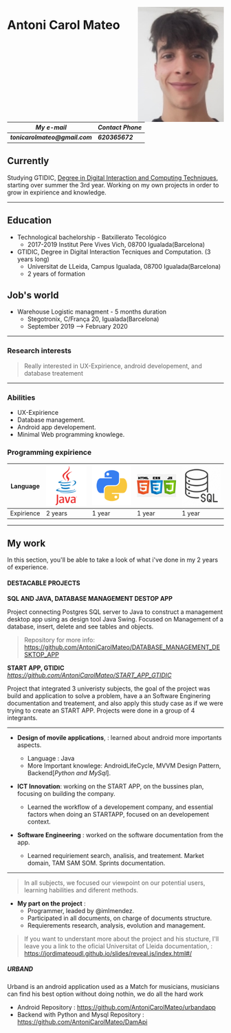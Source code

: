 
<img align= "right" src= "https://github.com/AntoniCarolMateo/CurriculumVitae/blob/master/img/fotocurri.jpg" width="200"> </img>
# Antoni Carol Mateo

<div id="contact">
  <h5 contact with me via: </h5>
  <table>
    <thead>
      <th> My e-mail </th>
      <th> Contact Phone </th>
    </thead>
      <td>tonicarolmateo@gmail.com </td>
      <td> 620365672 </td>
  </table>
</div>


## Currently

Studying GTIDIC, <a href="http://www.grauinteraccioicomputacio.udl.cat/en/index.html">Degree in Digital Interaction and Computing Techniques</a>, starting over summer the 3rd year.
Working on my own projects in order to grow in expirience and knowledge.


---
## Education
- Technological bachelorship - Batxillerato Tecológico
  - 2017-2019 Institut Pere Vives Vich, 08700 Igualada(Barcelona)
- GTIDIC, Degree in Digital Interaction Tecniques and Computation. (3 years long)
  - Universitat de LLeida, Campus Igualada, 08700 Igualada(Barcelona)
  - 2 years of formation 

## Job's world
- Warehouse Logistic managment - 5 months duration
  - Stegotronix, C/França 20, Igualada(Barcelona)
  - September 2019 --> February 2020
 ---
 ### Research interests

>Really interested in  UX-Expirience, android developement, and database treatement

---
### Abilities

- UX-Expirience
- Database management.
- Android app developement.
- Minimal Web programming knowlege.

### Programming expirience
Language  | ![JAVA](https://github.com/AntoniCarolMateo/CurriculumVitae/blob/master/img/java_icon.png)|![Python](https://github.com/AntoniCarolMateo/CurriculumVitae/blob/master/img/pyhon.png)| ![HTML](https://github.com/AntoniCarolMateo/CurriculumVitae/blob/master/img/html_css.png)| ![SQL](https://github.com/AntoniCarolMateo/CurriculumVitae/blob/master/img/sql_.png)
 ----     |------------ | --- | --- | ---
Expirience| 2 years | 1 year | 1 year | 1 year
  
---  

## My work

In this section, you'll be able to take a look of what i've done in my 2 years of experience.

#### DESTACABLE PROJECTS

__SQL AND JAVA, DATABASE MANAGEMENT DESTOP APP__ 

Project connecting Postgres SQL server to Java to construct a management desktop app using as design tool Java Swing. Focused on Management of a database, insert, delete and see tables and objects.

>Repository for more info: https://github.com/AntoniCarolMateo/DATABASE_MANAGEMENT_DESKTOP_APP

__START APP, GTIDIC__    *https://github.com/AntoniCarolMateo/START_APP_GTIDIC*

Project that integrated 3 univeristy subjects, the goal of the project was build and application to solve a problem, have a an Software Enginering documentation and treatement, and also apply this study case as if we were trying to create an START APP.
Projects were done in a group of 4 integrants. 

----
- **Design of movile applications**, : learned about android more importants aspects.
  - Language : Java
  - More Important knowlege: AndroidLifeCycle, MVVM Design Pattern, Backend[*Python and MySql*].
  
- **ICT Innovation**: working on the START APP, on the bussines plan, focusing on building the company.
  - Learned the workflow of a developement company, and essential factors when doing an STARTAPP,
    focused on an developement context.
  
- **Software Engineering** : worked on the software documentation from the app.
  - Learned requiriement search, analisis, and treatement. Market domain, TAM SAM SOM. Sprints documentation.
--------  

>In all subjects, we focused our viewpoint on our potential users, learning habilities and diferent methods.

- **My part on the project** : 
  - Programmer, leaded by @imlmendez.
  - Participated in all documents, on charge of documents structure.
  - Requierements research, analysis, evolution and management. 

  
 >If you want to understant more about the project and his stucture, I'll leave you a link to the oficial Universitat of Lleida documentation, :   https://jordimateoudl.github.io/slides/reveal.js/index.html#/
  
##### URBAND
Urband is an android application used as a Match for musicians, musicians can find his best option without doing nothin, we do all the hard work
    
   - Android Repository : https://github.com/AntoniCarolMateo/urbandapp
   - Backend with Python and Mysql Repository : https://github.com/AntoniCarolMateo/DamApi

<!-- ### Footer

Last updated: May 2013 -->



